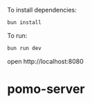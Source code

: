 To install dependencies:
```sh
bun install
```

To run:
```sh
bun run dev
```

open http://localhost:8080
# pomo-server
